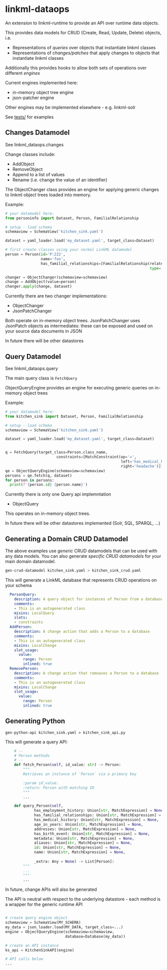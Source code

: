 # linkml-dataops

An extension to linkml-runtime to provide an API over runtime data objects.

This provides data models for CRUD (Create, Read, Update, Delete) objects, i.e.

* Representations of *queries* over objects that instantiate linkml classes
* Representations of *changes/patches* that apply changes to objects that instantiate linkml classes

Additionally this provides hooks to allow both sets of operations over different *engines*

Current engines implemented here:

* in-memory object tree engine
* json-patcher engine

Other engines may be implemented elsewhere - e.g. linkml-solr

See [tests/](https://github.com/linkml/linkml-dataops/tree/main/tests) for examples

## Changes Datamodel

See linkml_dataops.changes

Change classes include:

* AddObject
* RemoveObject
* Append to a list of values  
* Rename (i.e. change the value of an identifier)

The ObjectChanger class provides an engine for applying generic changes to
linkml object trees loaded into memory.

Example:

```python
# your datamodel here:
from personinfo import Dataset, Person, FamilialRelationship

# setup - load schema
schemaview = SchemaView('kitchen_sink.yaml')

dataset = yaml_loader.load('my_dataset.yaml', target_class=Dataset)

# first create classes using your normal LinkML datamodel
person = Person(id='P:222',
                name='foo',
                has_familial_relationships=[FamilialRelationship(related_to='P:001',
                                                                 type='SIBLING_OF')])

changer = ObjectChanger(schemaview=schemaview)
change = AddObject(value=person)
changer.apply(change, dataset)
```

Currently there are two changer implementations:

* ObjectChanger
* JsonPatchChanger

Both operate on in-memory object trees. JsonPatchChanger uses JsonPatch objects as intermediates: these can be exposed and used on your source data documents in JSON

In future there will be other datastores

## Query Datamodel

See linkml_dataops.query

The main query class is `FetchQuery`

ObjectQueryEngine provides an engine for executing generic queries on in-memory object trees

Example:

```python
# your datamodel here:
from kitchen_sink import Dataset, Person, FamilialRelationship

# setup - load schema
schemaview = SchemaView('kitchen_sink.yaml')

dataset = yaml_loader.load('my_dataset.yaml', target_class=Dataset)


q = FetchQuery(target_class=Person.class_name,
                       constraints=[MatchConstraint(op='=',
                                                    left='has_medical_history/*/diagnosis/name',
                                                    right='headache')])
qe = ObjectQueryEngine(schemaview=schemaview)
persons = qe.fetch(q, dataset)
for person in persons:
  print(f'{person.id} {person.name}')
```

Currently there is only one Query api implemntation

* ObjectQuery

This operates on in-memory object trees.

In future there will be other datastores implemented (Solr, SQL, SPARQL, ...)

## Generating a Domain CRUD Datamodel

The above examples use *generic* CRUD datamodels that can be used with any data models. You can also generate *specific CRUD datamodels* for your main domain datamodel.

```bash
gen-crud-datamodel kitchen_sink.yaml > kitchen_sink_crud.yaml
```

This will generate a LinkML database that represents CRUD operations on your schema

```yaml
  PersonQuery:
    description: A query object for instances of Person from a database
    comments:
    - This is an autogenerated class
    mixins: LocalQuery
    slots:
    - constraints
  AddPerson:
    description: A change action that adds a Person to a database
    comments:
    - This is an autogenerated class
    mixins: LocalChange
    slot_usage:
      value:
        range: Person
        inlined: true
  RemovePerson:
    description: A change action that remoaves a Person to a database
    comments:
    - This is an autogenerated class
    mixins: LocalChange
    slot_usage:
      value:
        range: Person
        inlined: true
```




## Generating Python

```
gen-python-api kitchen_sink.yaml > kitchen_sink_api.py
```

This will generate a query API:

```python
    # --
    # Person methods
    # --
    def fetch_Person(self, id_value: str) -> Person:
        """
        Retrieves an instance of `Person` via a primary key

        :param id_value:
        :return: Person with matching ID
        """
        ...

    def query_Person(self,
             has_employment_history: Union[str, MatchExpression] = None,
             has_familial_relationships: Union[str, MatchExpression] = None,
             has_medical_history: Union[str, MatchExpression] = None,
             age_in_years: Union[str, MatchExpression] = None,
             addresses: Union[str, MatchExpression] = None,
             has_birth_event: Union[str, MatchExpression] = None,
             metadata: Union[str, MatchExpression] = None,
             aliases: Union[str, MatchExpression] = None,
             id: Union[str, MatchExpression] = None,
             name: Union[str, MatchExpression] = None,
             
             _extra: Any = None) -> List[Person]:
        """
        ...
        """
        ...
```             

In future, change APIs will also be generated

The API is neutral with respect to the underlying datastore - each method is a wrapper for the generic runtime API

```python

# create query engine object
schemaview = SchemaView(MY_SCHEMA)
my_data = json_loader.load(MY_DATA, target_class=...)
engine = ObjectQueryEngine(schemaview=schemaview,
                           database=Database(my_data))

# create an API instance
ks_api = KitchenSinkAPI(engine)

# API calls below
...
```

